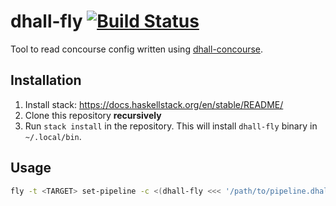 # dhall-fly [![Build Status](https://travis-ci.org/akshaymankar/dhall-fly.svg?branch=master)](https://travis-ci.org/akshaymankar/dhall-fly)

Tool to read concourse config written using [dhall-concourse](https://github.com/akshaymankar/dhall-concourse).

## Installation

1. Install stack: https://docs.haskellstack.org/en/stable/README/
1. Clone this repository **recursively**
1. Run `stack install` in the repository. This will install `dhall-fly` binary in `~/.local/bin`.

## Usage

```bash
fly -t <TARGET> set-pipeline -c <(dhall-fly <<< '/path/to/pipeline.dhall')
```
